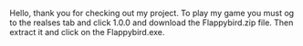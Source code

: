 Hello, thank you for checking out my project. To play my game you must og to the realses tab and click 1.0.0 and download the Flappybird.zip file. Then extract it and click on the Flappybird.exe.
